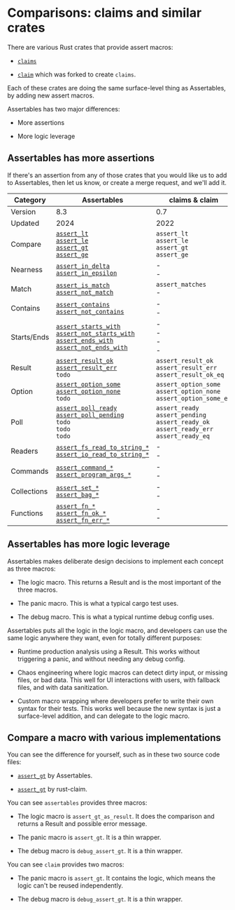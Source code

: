 # Comparisons: claims and similar crates

There are various Rust crates that provide assert macros:

* [`claims`](https://crates.io/crates/claims)

* [`claim`](https://crates.io/crates/claim) which was forked to create `claims`.

Each of these crates are doing the same surface-level thing as Assertables, by adding new assert macros.

Assertables has two major differences:

* More assertions

* More logic leverage


## Assertables has more assertions

If there's an assertion from any of those crates that you would like us to add to Assertables, then let us know, or create a merge request, and we'll add it.

| Category  | Assertables | claims & claim |
|---------|--------|-------------|
| Version | 8.3 |  0.7 |
| Updated | 2024 | 2022 |
| Compare  | [`assert_lt`](https://docs.rs/assertables/latest/assertables/assert_lt) <br> [`assert_le`](https://docs.rs/assertables/latest/assertables/assert_le) <br> [`assert_gt`](https://docs.rs/assertables/latest/assertables/assert_gt) <br> [`assert_ge`](https://docs.rs/assertables/latest/assertables/assert_ge) | `assert_lt` <br> `assert_le` <br> `assert_gt` <br> `assert_ge` |
| Nearness  | [`assert_in_delta`](https://docs.rs/assertables/latest/assertables/assert_in_delta) <br> [`assert_in_epsilon`](https://docs.rs/assertables/latest/assertables/assert_in_epsilon) | - <br> - |
| Match    | [`assert_is_match`](https://docs.rs/assertables/latest/assertables/assert_is_match) <br> [`assert_not_match`](https://docs.rs/assertables/latest/assertables/assert_not_match) | `assert_matches` <br> - |
| Contains | [`assert_contains`](https://docs.rs/assertables/latest/assertables/assert_contains) <br> [`assert_not_contains`](https://docs.rs/assertables/latest/assertables/assert_not_contains) | - <br> - |
| Starts/Ends | [`assert_starts_with`](https://docs.rs/assertables/latest/assertables/assert_starts_with) <br> [`assert_not_starts_with`](https://docs.rs/assertables/latest/assertables/assert_not_starts_with) <br> [`assert_ends_with`](https://docs.rs/assertables/latest/assertables/assert_ends_with) <br> [`assert_not_ends_with`](https://docs.rs/assertables/latest/assertables/assert_not_ends_with) | - <br> - <br> - <br> - |
| Result  | [`assert_result_ok`](https://docs.rs/assertables/latest/assertables/assert_result/assert_result_ok) <br> [`assert_result_err`](https://docs.rs/assertables/latest/assertables/assert_result/assert_result_err) <br> `todo` | `assert_result_ok` <br> `assert_result_err` <br> `assert_result_ok_eq` |
| Option  | [`assert_option_some`](https://docs.rs/assertables/latest/assertables/assert_option/assert_option_some) <br> [`assert_option_none`](https://docs.rs/assertables/latest/assertables/assert_option/assert_option_none) <br> `todo` | `assert_option_some` <br> `assert_option_none` <br> `assert_option_some_eq` |
| Poll    | [`assert_poll_ready`](https://docs.rs/assertables/latest/assertables/assert_poll/assert_poll_ready) <br> [`assert_poll_pending`](https://docs.rs/assertables/latest/assertables/assert_poll/assert_poll_pending) <br> `todo` <br> `todo` <br> `todo` | `assert_ready` <br> `assert_pending` <br> `assert_ready_ok` <br> `assert_ready_err` <br> `assert_ready_eq` |
| Readers | [`assert_fs_read_to_string_*`](https://docs.rs/assertables/latest/assertables/assert_fs_read_to_string) <br> [`assert_io_read_to_string_*`](https://docs.rs/assertables/latest/assertables/assert_io_read_to_string) | - <br> - |
| Commands | [`assert_command_*`](https://docs.rs/assertables/latest/assertables/assert_command) <br> [`assert_program_args_*`](https://docs.rs/assertables/latest/assertables/assert_program_args) | - <br> - |
| Collections | [`assert_set_*`](https://docs.rs/assertables/latest/assertables/assert_set) <br> [`assert_bag_*`](https://docs.rs/assertables/latest/assertables/assert_bag) | - <br> - |
| Functions | [`assert_fn_*`](https://docs.rs/assertables/latest/assertables/assert_fn) <br> [`assert_fn_ok_*`](https://docs.rs/assertables/latest/assertables/assert_fn_ok) <br> [`assert_fn_err_*`](https://docs.rs/assertables/latest/assertables/assert_fn_err) | - <br> - |


## Assertables has more logic leverage

Assertables makes deliberate design decisions to implement each concept as three macros:

* The logic macro. This returns a Result and is the most important of the three macros.

* The panic macro. This is what a typical cargo test uses.

* The debug macro. This is what a typical runtime debug config uses.

Assertables puts all the logic in the logic macro, and developers can use the same logic anywhere they want, even for totally different purposes:

* Runtime production analysis using a Result. This works without triggering a panic, and without needing any debug config.

* Chaos engineering where logic macros can detect dirty input, or missing files, or bad data. This well for UI interactions with users, with fallback files, and with data sanitization.

* Custom macro wrapping where developers prefer to write their own syntax for their tests. This works well because the new syntax is just a surface-level addition, and can delegate to the logic macro.


## Compare a macro with various implementations

You can see the difference for yourself, such as in these two source code files:

* [`assert_gt`](https://github.com/SixArm/assertables-rust-crate/blob/main/src/assert_gt.rs) by Assertables.

* [`assert_gt`](https://crates.io/crates/rust-claim) by rust-claim.

You can see `assertables` provides three macros:

* The logic macro is `assert_gt_as_result`. It does the comparison and returns a Result and possible error message.

* The panic macro is `assert_gt`. It is a thin wrapper.

* The debug macro is `debug_assert_gt`. It is a thin wrapper.

You can see `claim` provides two macros:

* The panic macro is `assert_gt`. It contains the logic, which means the logic can't be reused independently.

* The debug macro is `debug_assert_gt`. It is a thin wrapper.
